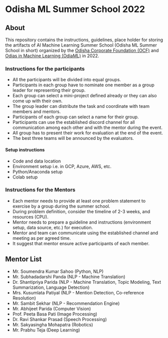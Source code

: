 # Odisha ML Summer School 2022

## About
This repository contains the instructions, guidelines, place holder for storing the artifacts of AI Machine Learning Summer School (Odisha ML Summer School in short) organized by the <a href="https://www.ocfodisha.org/">Odisha Corporate Foundation (OCF)</a>  and <a href="https://www.odisha.ml/">Odias in Machine Learning (OdiaML)</a> in 2022.

### Instructions for the participants
* All the participants will be divided into equal groups. 
* Participants in each group have to nominate one member as a group leader for representing their group.
* Each group can select a mini-project defined already or they can also come up with their own.
* The group leader can distribute the task and coordinate with team members and mentors.
* Participants of each group can select a name for their group.
* Participants can use the established discord channel for all communication among each other and with the mentor during the event.
* All group has to present their work for evaluation at the end of the event.
* The best three teams will be announced by the evaluators.

#### Setup instructions

* Code and data location
* Environment setup i.e. in GCP, Azure, AWS, etc.
* Python/Anaconda setup
* Colab setup

### Instructions for the Mentors
* Each mentor needs to provide at least one problem statement to exercise by a group during the summer school.
* During problem definition, consider the timeline of 2-3 weeks, and resources (CPU).
* Mentor needs to prepare a guideline and instructions (environment setup, data source, etc.) for execution.
* Mentor and team can communicate using the established channel and meeting as per agreed time.
* It suggest that mentor ensure active participants of each member.    

## Mentor List 
* Mr. Soumendra Kumar Sahoo (Python, NLP)
* Mr. Subhadadarshi Panda (NLP - Machine Translation)
* Dr. Shantipriya Parida (NLP - Machine Translation, Topic Modeling, Text Summarization, Language Detection)
* Mrs. Kusumlata Patiyal (NLP - Mention Detection, Co-reference Resolution)
* Mr. Sambit Sekhar (NLP - Recommendation Engine)
* Mr.  Abhijeet Parida (Computer Vision)
* Prof. Peeta Basa Pati (Image Processing)
* Dr. Ravi Shankar Prasad (Speech Processing)
* Mr. Sakyasingha Mohapatra (Robotics)
* Mr. Prabhu Teja (Deep Learning)
